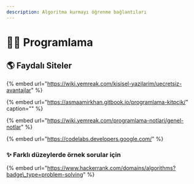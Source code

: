 ```yaml
---
description: Algoritma kurmayı öğrenme bağlantıları
---
```


# 👨‍💻 Programlama

## 🌎 Faydalı Siteler

{% embed url="https://wiki.yemreak.com/kisisel-yazilarim/uecretsiz-avantajlar" %}

{% embed url="https://asmaamirkhan.gitbook.io/programlama-kitpcik/" caption="" %}

{% embed url="https://wiki.yemreak.com/programlama-notlari/genel-notlar" %}

{% embed url="https://codelabs.developers.google.com/" %}

### ✨ Farklı düzeylerde örnek sorular için

{% embed url="https://www.hackerrank.com/domains/algorithms?badge\_type=problem-solving" %}









